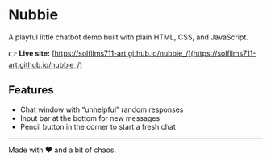 # Nubbie  

A playful little chatbot demo built with plain HTML, CSS, and JavaScript.  

👉 **Live site:** [https://solfilms711-art.github.io/nubbie_/](https://solfilms711-art.github.io/nubbie_/)

## Features  
- Chat window with “unhelpful” random responses  
- Input bar at the bottom for new messages  
- Pencil button in the corner to start a fresh chat  

---
Made with ❤️ and a bit of chaos.
